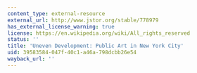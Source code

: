 ```yaml
---
content_type: external-resource
external_url: http://www.jstor.org/stable/778979
has_external_license_warning: true
license: https://en.wikipedia.org/wiki/All_rights_reserved
status: ''
title: 'Uneven Development: Public Art in New York City'
uid: 39583584-047f-40c1-a46a-798dcbb26e54
wayback_url: ''
---
```


